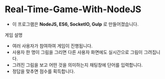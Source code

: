 # Real-Time-Game-With-NodeJS

- 이 프로그램은 **NodeJS, ES6, SocketIO, Gulp** 로 만들어졌습니다. 

게임 설명

- 여러 사용자가 참여하여 게임이 진행됩니다.
- 사용자 한 명이 그림을 그리면 다른 사용자 화면에도 실시간으로 그림이 그려집니다.
- 그려진 그림을 보고 어떤 것을 의미하는지 채팅창에 단어를 입력합니다.
- 정답을 맞추면 점수를 획득합니다.